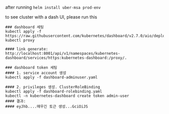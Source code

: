 
after running `helm install uber-msa prod-env`

to see cluster with a dash UI, please run this
```
### dashboard 세팅
kubectl apply -f https://raw.githubusercontent.com/kubernetes/dashboard/v2.7.0/aio/deploy/recommended.yaml
kubectl proxy 

#### link generate:  http://localhost:8001/api/v1/namespaces/kubernetes-dashboard/services/https:kubernetes-dashboard:/proxy/.

### dashboard token 세팅
#### 1. service account 생성
kubectl apply -f dashboard-adminuser.yaml

#### 2. privileges 생성. ClusterRoleBinding
kubectl apply -f dashboard-rolebinding.yaml
kubectl -n kubernetes-dashboard create token admin-user
#### 결과: 
#### eyJhb....매우긴 토근 생성...GciOiJS

